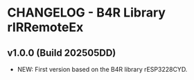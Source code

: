 # CHANGELOG - B4R Library rIRRemoteEx

## v1.0.0 (Build 202505DD)
* NEW: First version based on the B4R library rESP3228CYD.
